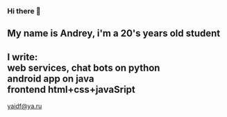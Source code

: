 ### Hi there 👋
My name is Andrey, i'm a 20's years old student
---------
I write:<br>
web services, chat bots on python<br>
android app on java<br>
frontend html+css+javaSript
--------
yaidf@ya.ru
<!--
**kalanod/kalanod** is a ✨ _special_ ✨ repository because its `README.md` (this file) appears on your GitHub profile.

Here are some ideas to get you started:

- 🔭 I’m currently working on ...
- 🌱 I’m currently learning ...
- 👯 I’m looking to collaborate on ...
- 🤔 I’m looking for help with ...
- 💬 Ask me about ...
- 📫 How to reach me: ...
- 😄 Pronouns: ...
- ⚡ Fun fact: ...
-->
